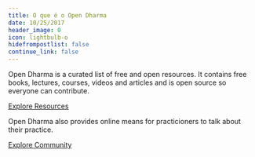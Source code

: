 ```yaml
---
title: O que é o Open Dharma
date: 10/25/2017
header_image: 0
icon: lightbulb-o
hidefrompostlist: false
continue_link: false
---
```


Open Dharma is a curated list of free and open resources. It contains free books, lectures, courses, videos and articles and is open source so everyone can contribute.

[Explore Resources](https://github.com/buddha-dharma/buddhism)

Open Dharma also provides online means for practicioners to talk about their practice.

[Explore Community](/community)